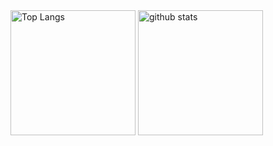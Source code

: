 <div>
  <img alt="Top Langs" height="200px" src="https://github-readme-stats.vercel.app/api?username=Norimitsu-Shimizu&count_private=true&theme=tokyonight&show_icons=true" />
  <img alt="github stats" height="200px" src="https://github-readme-stats.vercel.app/api/top-langs/?username=Norimitsu-Shimizu" />
</div>
